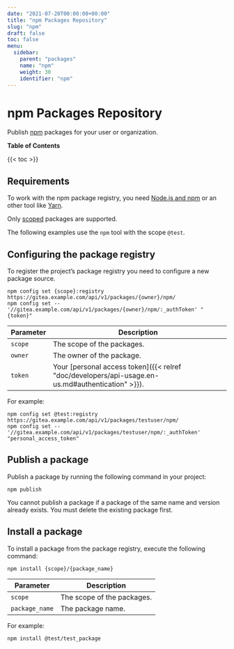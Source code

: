 ```yaml
---
date: "2021-07-20T00:00:00+00:00"
title: "npm Packages Repository"
slug: "npm"
draft: false
toc: false
menu:
  sidebar:
    parent: "packages"
    name: "npm"
    weight: 30
    identifier: "npm"
---
```


# npm Packages Repository

Publish [npm](https://www.npmjs.com/) packages for your user or organization.

**Table of Contents**

{{< toc >}}

## Requirements

To work with the npm package registry, you need [Node.js and npm](https://docs.npmjs.com/downloading-and-installing-node-js-and-npm/) or an other tool like [Yarn](https://classic.yarnpkg.com/en/docs/install).

Only [scoped](https://docs.npmjs.com/misc/scope/) packages are supported.

The following examples use the `npm` tool with the scope `@test`.

## Configuring the package registry

To register the project’s package registry you need to configure a new package source.

```shell
npm config set {scope}:registry https://gitea.example.com/api/v1/packages/{owner}/npm/
npm config set -- '//gitea.example.com/api/v1/packages/{owner}/npm/:_authToken' "{token}"
```

| Parameter    | Description |
| ------------ | ----------- |
| `scope`      | The scope of the packages. |
| `owner`      | The owner of the package. |
| `token`      | Your [personal access token]({{< relref "doc/developers/api-usage.en-us.md#authentication" >}}). |

For example:

```shell
npm config set @test:registry https://gitea.example.com/api/v1/packages/testuser/npm/
npm config set -- '//gitea.example.com/api/v1/packages/testuser/npm/:_authToken' "personal_access_token"
```

## Publish a package

Publish a package by running the following command in your project:

```shell
npm publish
```

You cannot publish a package if a package of the same name and version already exists. You must delete the existing package first.

## Install a package

To install a package from the package registry, execute the following command:

```shell
npm install {scope}/{package_name}
```

| Parameter      | Description |
| -------------- | ----------- |
| `scope`        | The scope of the packages. |
| `package_name` | The package name. |

For example:

```shell
npm install @test/test_package
```